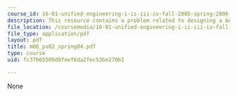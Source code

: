 ```yaml
---
course_id: 16-01-unified-engineering-i-ii-iii-iv-fall-2005-spring-2006
description: This resource contains a problem related to designing a beam-like structure.
file_location: /coursemedia/16-01-unified-engineering-i-ii-iii-iv-fall-2005-spring-2006/fc37665509d9feef6da2fec53be270b1_m06_ps02_spring04.pdf
file_type: application/pdf
layout: pdf
title: m06_ps02_spring04.pdf
type: course
uid: fc37665509d9feef6da2fec53be270b1

---
```

None